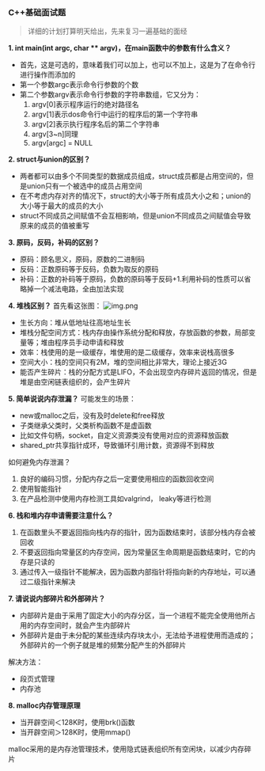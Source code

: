 ### C++基础面试题
> 详细的计划打算明天给出，先来复习一遍基础的面经

**1. int main(int argc, char ** argv)，在main函数中的参数有什么含义？**
- 首先，这是可选的，意味着我们可以加上，也可以不加上，这是为了在命令行进行操作而添加的
- 第一个参数argc表示命令行参数的个数
- 第二个参数argv表示命令行参数的字符串数组，它又分为：
    1. argv[0]表示程序运行的绝对路径名
    2. argv[1]表示dos命令行中运行的程序后的第一个字符串
    3. argv[2]表示执行程序名后的第二个字符串
    4. argv[3~n]同理
    5. argv[argc] = NULL
    
**2. struct与union的区别？**

- 两者都可以由多个不同类型的数据成员组成，struct成员都是占用空间的，但是union只有一个被选中的成员占用空间
- 在不考虑内存对齐的情况下，struct的大小等于所有成员大小之和；union的大小等于最大的成员的大小
- struct不同成员之间赋值不会互相影响，但是union不同成员之间赋值会导致原来的成员的值被重写

**3. 原码，反码，补码的区别？**

- 原码：顾名思义，原码，原数的二进制码
- 反码：正数原码等于反码，负数为取反的原码
- 补码：正数的补码等于原码，负数的原码等于反码+1.利用补码的性质可以省略掉一个减法电路，全由加法实现

**4. 堆栈区别？**
首先看这张图：
![img.png](Cruel_Interview/docs/打卡/answerer/images/内存分布模型.png)
- 生长方向：堆从低地址往高地址生长
- 堆栈分配空间方式：栈内存由操作系统分配和释放，存放函数的参数，局部变量等；堆由程序员手动申请和释放
- 效率：栈使用的是一级缓存，堆使用的是二级缓存，效率来说栈高很多
- 空间大小：栈的空间只有2M，堆的空间相比非常大，理论上接近3G
- 能否产生碎片：栈的分配方式是LIFO，不会出现空内存碎片返回的情况，但是堆是由空闲链表组织的，会产生碎片

**5. 简单说说内存泄漏？**
可能发生的场景：
- new或malloc之后，没有及时delete和free释放
- 子类继承父类时，父类析构函数不是虚函数
- 比如文件句柄，socket，自定义资源类没有使用对应的资源释放函数
- shared_ptr共享指针成环，导致循环引用计数，资源得不到释放

如何避免内存泄漏？
1. 良好的编码习惯，分配内存之后一定要使用相应的函数回收空间
2. 使用智能指针
3. 在产品检测中使用内存检测工具如valgrind， leaky等进行检测

**6. 栈和堆内存申请需要注意什么？**
1. 在函数里头不要返回指向栈内存的指针，因为函数结束时，该部分栈内存会被回收
2. 不要返回指向常量区的内存空间，因为常量区生命周期是函数结束时，它的内存是只读的
3. 通过传入一级指针不能解决，因为函数内部指针将指向新的内存地址，可以通过二级指针来解决

**7. 请说说内部碎片和外部碎片？**
- 内部碎片是由于采用了固定大小的内存分区，当一个进程不能完全使用他所占用的内存空间时，就会产生内部碎片
- 外部碎片是由于未分配的某些连续内存块太小，无法给予进程使用而造成的；外部碎片的一个例子就是堆的频繁分配产生的外部碎片

解决方法：
- 段页式管理
- 内存池

**8. malloc内存管理原理**
- 当开辟空间＜128K时，使用brk()函数
- 当开辟空间＞128K时，使用mmap()

malloc采用的是内存池管理技术，使用隐式链表组织所有空闲块，以减少内存碎片






    
